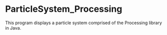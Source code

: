 # ParticleSystem_Processing
This program displays a particle system comprised of the Processing library in Java.
